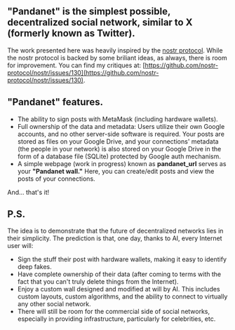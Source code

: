 ## **"Pandanet"** is the simplest possible, decentralized social network, similar to **X** (formerly known as **Twitter**).

The work presented here was heavily inspired by the [nostr protocol](https://github.com/nostr-protocol). While the nostr protocol is backed by some briliant ideas, as always, there is room for improvement. You can find my critiques at: [https://github.com/nostr-protocol/nostr/issues/130](https://github.com/nostr-protocol/nostr/issues/130).

## **"Pandanet"** features.
- The ability to sign posts with MetaMask (including hardware wallets).
- Full ownership of the data and metadata: Users utilize their own Google accounts, and no other server-side software is required. Your posts are stored as files on your Google Drive, and your connections' metadata (the people in your network) is also stored on your Google Drive in the form of a database file (SQLite) protected by Google auth mechanism.
- A simple webpage (work in progress) known as **pandanet_url** serves as your **"Pandanet wall."** Here, you can create/edit posts and view the posts of your connections.

And... that's it!

## P.S.
The idea is to demonstrate that the future of decentralized networks lies in their simplicity. The prediction is that, one day, thanks to AI, every Internet user will:
- Sign the stuff their post with hardware wallets, making it easy to identify deep fakes.
- Have complete ownership of their data (after coming to terms with the fact that you can't truly delete things from the Internet).
- Enjoy a custom wall designed and modified at will by AI. This includes custom layouts, custom algorithms, and the ability to connect to virtually any other social network.
- There will still be room for the commercial side of social networks, especially in providing infrastructure, particularly for celebrities, etc.

